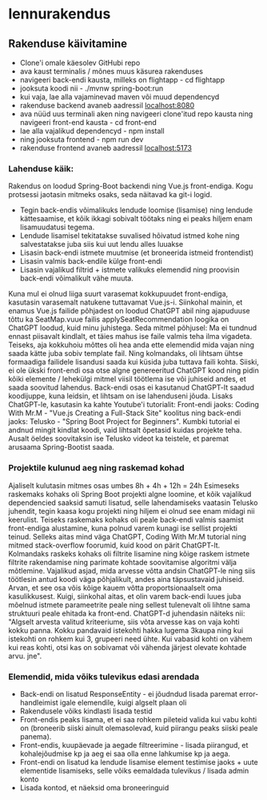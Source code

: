 # lennurakendus

## Rakenduse käivitamine
* Clone'i omale käesolev GitHubi repo
* ava kaust terminalis / mõnes muus käsurea rakenduses
* navigeeri back-endi kausta, milleks on flightapp  - cd flightapp
* jooksuta koodi nii - ./mvnw spring-boot:run
* kui vaja, lae alla vajaminevad maven või muud dependencyd
* rakenduse backend avaneb aadressil [localhost:8080 ](http://localhost:8080/)
* ava nüüd uus terminali aken ning navigeeri clone'itud repo kausta ning navigeeri front-end kausta - cd front-end
* lae alla vajalikud dependencyd - npm install
* ning jooksuta frontend - npm run dev
* rakenduse frontend avaneb aadressil [localhost:5173 ](http://localhost:5173/)

### Lahenduse käik:
Rakendus on loodud Spring-Boot backendi ning Vue.js front-endiga.
Kogu protsessi jaotasin mitmeks osaks, seda näitavad ka git-i logid.
* Tegin back-endis võimalikuks lendude loomise (lisamise) ning lendude kättesaamise, et kõik ikkagi sobivalt töötaks ning ei peaks hiljem enam lisamuudatusi tegema.
* Lendude lisamisel tekitatakse suvalised hõivatud istmed kohe ning salvestatakse juba siis kui uut lendu alles luuakse
* Lisasin back-endi istmete muutmise (et broneerida istmeid frontendist)
* Lisasin valmis back-endile külge front-endi
* Lisasin vajalikud filtrid + istmete valikuks elemendid ning proovisin back-endi võimalikult vähe muuta.


Kuna mul ei olnud liiga suurt varasemat kokkupuudet front-endiga, kasutasin varasemalt natukene tuttavamat Vue.js-i. Siinkohal mainin, et enamus Vue.js failide põhjadest on loodud ChatGPT abil ning ajapuduuse tõttu ka SeatMap.vuue failis applySeatRecommendation loogika on ChatGPT loodud, kuid minu juhistega. Seda mitmel põhjusel: Ma ei tundnud ennast piisavalt kindlalt, et täies mahus ise faile valmis teha ilma vigadeta. Teiseks, aja kokkuhoiu mõttes oli hea anda ette elemendid mida vajan ning saada kätte juba sobiv template fail. Ning kolmandaks, oli lihtsam ühtse formaadiga failidele lisandusi saada kui küsida juba tuttava faili kohta.
Siiski, ei ole ükski front-endi osa otse algne genereeritud ChatGPT kood ning pidin kõiki elemente / lehekülgi mitmel viisil töötlema ise või juhiseid andes, et saada soovitud lahendus.
Back-endi osas ei kasutanud ChatGPT-lt saadud koodijuppe, kuna leidsin, et lihtsam on ise lahenduseni jõuda.
Lisaks ChatGPT-le, kasutasin ka kahte Youtube'i tutorialit: Front-endi jaoks: Coding With Mr.M - "Vue.js Creating a Full-Stack Site" koolitus ning back-endi jaoks: Telusko - "Spring Boot Project for Beginners". Kumbki tutorial ei andnud mingit kindlat koodi, vaid lihtsalt õpetasid kuidas projekte teha. Ausalt öeldes soovitaksin ise Telusko videot ka teistele, et paremat arusaama Spring-Bootist saada.

### Projektile kulunud aeg ning raskemad kohad
Ajaliselt kulutasin mitmes osas umbes 8h + 4h + 12h = 24h
Esimeseks raskemaks kohaks oli Spring Boot projekti algne loomine, et kõik vajalikud dependencied saaksid samuti lisatud, selle lahendamiseks vaatasin Telusko juhendit, tegin kaasa kogu projekti ning hiljem ei olnud see enam midagi nii keerulist.
Teiseks raskemaks kohaks oli peale back-endi valmis saamist front-endiga alustamine, kuna polnud varem kunagi ise sellist projekti teinud. Selleks aitas mind väga ChatGPT, Coding With Mr.M tutorial ning mitmed stack-overflow foorumid, kuid kood on pärit ChatGPT-lt.
Kolmandaks raskeks kohaks oli filtrite lisamine ning kõige raskem istmete filtrite rakendamise ning parimate kohtade soovitamise algoritmi välja mõtlemine. Vajalikud asjad, mida arvesse võtta andsin ChatGPT-le ning siis töötlesin antud koodi väga põhjalikult, andes aina täpsustavaid juhiseid. Arvan, et see osa võis kõige kauem võtta proportsionaalselt oma kasulikkusest. Kuigi, siinkohal aitas, et olin varem back-endi luues juba mõelnud istmete parameetrite peale ning sellest tulenevalt oli lihtne sama struktuuri peale ehitada ka front-end. ChatGPT-d juhendasin näiteks nii: "Algselt arvesta valitud kriteeriume, siis võta arvesse kas on vaja kohti kokku panna. Kokku pandavaid istekohti hakka lugema 3kaupa ning kui istekohti on rohkem kui 3, grupeeri need ühte. Kui vabasid kohti on vähem kui reas kohti, otsi kas on sobivamat või vähenda järjest olevate kohtade arvu. jne". 

### Elemendid, mida võiks tulevikus edasi arendada
* Back-endi on lisatud ResponseEntity - ei jõudndud lisada paremat error-handleimist igale elemendile, kuigi algselt plaan oli
* Rakendusele võiks kindlasti lisada testid
* Front-endis peaks lisama, et ei saa rohkem pileteid valida kui vabu kohti on (broneerib siiski ainult olemasolevad, kuid piirangu peaks siiski peale panema).
* Front-endis, kuupäevade ja aegade filtreerimine - lisada piirangud, et kohalejõudmise kp ja aeg ei saa olla enne lahkumise kp ja aega.
* Front-endi on lisatud ka lendude lisamise element testimise jaoks + uute elementide lisamiseks, selle võiks eemaldada tulevikus / lisada admin konto
* Lisada kontod, et näeksid oma broneeringuid
